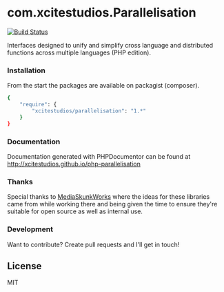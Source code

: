 # com.xcitestudios.Parallelisation

[![Build Status](https://travis-ci.org/xcitestudios/php-parallelisation.svg?branch=master)](https://travis-ci.org/xcitestudios/php-parallelisation)

Interfaces designed to unify and simplify cross language and distributed functions across multiple languages (PHP edition).


### Installation

From the start the packages are available on packagist (composer).

```sh
{
    "require": {
	    "xcitestudios/parallelisation": "1.*"
	}
}
```


### Documentation

Documentation generated with PHPDocumentor can be found at http://xcitestudios.github.io/php-parallelisation


### Thanks

Special thanks to [MediaSkunkWorks](http://www.mediaskunkworks.com/) where the ideas for these libraries 
came from while working there and being given the time to ensure they're suitable for open source as well as 
internal use.


### Development

Want to contribute? Create pull requests and I'll get in touch!

License
----

MIT
